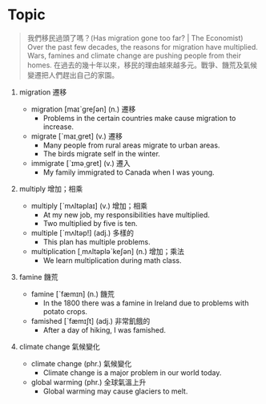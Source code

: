 # Topic

> 我們移民過頭了嗎？(Has migration gone too far? | The Economist)
> Over the past few decades, the reasons for migration have multiplied. Wars, famines and climate change are pushing people from their homes.
> 在過去的幾十年以來，移民的理由越來越多元。戰爭、饑荒及氣候變遷把人們趕出自己的家園。

1. migration  遷移
    * migration  [maɪˋgreʃən]  (n.)  遷移
        - Problems in the certain countries make cause migration to increase.
    * migrate  [ˋmaɪ͵gret]  (v.)  遷移
        - Many people from rural areas migrate to urban areas.
        - The birds migrate self in the winter.
    * immigrate  [ˋɪmə͵gret]  (v.)  遷入
        - My family immigrated to Canada when I was young.

2. multiply  增加；相乘
    * multiply  [ˋmʌltəplaɪ]  (v.)  增加；相乘
        - At my new job, my responsibilities have multiplied.
        - Two multiplied by five is ten.
    * multiple  [ˋmʌltəp!]  (adj.)  多樣的
        - This plan has multiple problems.
    * multiplication  [͵mʌltəpləˋkeʃən]  (n.)  增加；乘法
        - We learn multiplication during math class.

3. famine  饑荒
    * famine  [ˋfæmɪn]  (n.)  饑荒
        - In the 1800 there was a famine in Ireland due to problems with potato crops.
    * famished  [ˋfæmɪʃt]  (adj.)  非常飢餓的
        - After a day of hiking, I was famished.

4. climate change  氣候變化
    * climate change  (phr.)  氣候變化
        - Climate change is a major problem in our world today.
    * global warming  (phr.)  全球氣溫上升
        - Global warming may cause glaciers to melt.